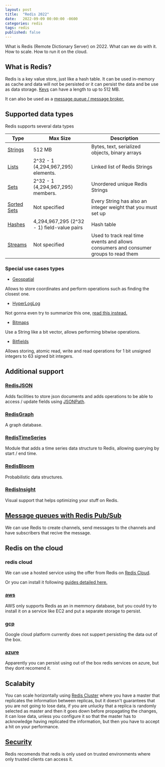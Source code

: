 ```yaml
---
layout: post
title:  "Redis 2022"
date:   2022-09-09 00:00:00 -0600
categories: redis
tags: redis
published: false
---
```


What is Redis (Remote Dictionary Server) on 2022. What can we do with it. How to scale. How to run it on the cloud.

## What is Redis?

Redis is a key value store, just like a hash table. It can be used in-memory as cache and data will not be persisted or it can persist the data and be use as data storage. [Keys][redis keys] can have a length to up to 512 MB.

It can also be used as a [message queue / message broker.][redis message queue and message broker]

## Supported data types

Redis supports several data types

|Type                |Max Size            | Description              |
|--------------------|--------------------|--------------------------|
|[Strings][redis Strings]|512 MB              | Bytes, text, serialized objects, binary arrays             |
|[Lists][redis Lists]|2^32 - 1 (4,294,967,295) elements.            | Linked list of Redis Strings           |
|[Sets][redis Sets]| 2^32 - 1 (4,294,967,295) members.              | Unordered unique Redis Strings            |
|[Sorted Sets][redis Sorted Sets]| Not specified | Every String has also an integer weight that you must set up |
|[Hashes][redis Hashes]| 4,294,967,295 (2^32 - 1) field-value pairs              | Hash table |
|[Streams][redis Streams]|  Not specified |Used to track real time events and allows consumers and consumer groups to read them|

### Special use cases types

- [Geospatial][redis Geospatial]

Allows to store coordinates and perform operations such as finding the closest one.

- [HyperLogLog][redis HyperLogLog]

Not gonna even try to summarize this one, [read this instead.][Redis new data structure: the HyperLogLog]

- [Bitmaps][redis Bitmaps]

Use a String like a bit vector, allows performing bitwise operations.

- [Bitfields][redis Bitfields]

Allows storing, atomic read, write and read operations for 1 bit unsigned integers to 63 signed bit integers.

## Additional support

### [RedisJSON][Redis JSON]

Adds facilities to store json documents and adds operations to be able to access / update fields using [JSONPath][JSONPath].

### [RedisGraph][Redis Graph]

A graph database.

### [RedisTimeSeries][Redis TimeSeries]

Module that adds a time series data structure to Redis, allowing querying by start / end time.

### [RedisBloom][Redis Bloom]

Probabilistic data structures.

### [RedisInsight][Redis Insight]

Visual support that helps optimizing your stuff on Redis.

## [Message queues with Redis Pub/Sub][Redis PubSub]

We can use Redis to create channels, send messages to the channels and have subscribers that recive the message.

## Redis on the cloud

### redis cloud

We can use a hosted service using the offer from Redis on [Redis Cloud][Redis cloud].

Or you can install it following [guides detailed here.][Redis install]

### [aws][aws]

AWS only supports Redis as an in memmory database, but you could try to install it on a service like EC2 and put a separate storage to persist.

### [gcp][gcp]

Google cloud platform currently does not suppert persisting the data out of the box.

### [azure][azure]

Apparently you can persist using out of the box redis services on azure, but they dont recomend it.

## Scalabity

You can scale horizontally using [Redis Cluster][Redis Cluster] where you have a master that replicates the information between replicas, but it doesn't guarantees that you are not going to lose data, if you are unlucky that a replica is randomly selected as master and then it goes down before propagating the changes, it can lose data, unless you configure it so that the master has to acknowledge having replicated the information, but then you have to accept a hit on your performance.

## [Security][Redis Security]

Redis recomends that redis is only used on trusted environments where only trusted clients can access it.



[redis keys]:https://redis.io/docs/data-types/tutorial/#keys
[redis message queue and message broker]:https://redis.com/solutions/use-cases/messaging/
[redis Strings]:https://redis.io/docs/data-types/tutorial/#strings
[redis Lists]:https://redis.io/docs/data-types/lists/
[redis Sets]:https://redis.io/docs/data-types/sets/
[redis Sorted Sets]:https://redis.io/docs/data-types/sorted-sets/
[redis Hashes]:https://redis.io/docs/data-types/hashes/
[redis Streams]:https://redis.io/docs/data-types/streams/
[redis Geospatial]:https://redis.io/docs/data-types/geospatial/
[redis HyperLogLog]:https://redis.io/docs/data-types/geospatial/
[redis Bitmaps]:https://redis.io/docs/data-types/geospatial/
[redis Bitfields]:https://redis.io/docs/data-types/geospatial/
[Redis new data structure: the HyperLogLog]:http://antirez.com/news/75
[Redis JSON]:https://redis.io/docs/stack/json/
[JSONPath]:https://goessner.net/articles/JsonPath/
[Redis Graph]:https://redis.io/docs/stack/graph/
[Redis TimeSeries]:https://redis.io/docs/stack/timeseries/
[Redis Bloom]:https://redis.io/docs/stack/bloom/
[Redis Insight]:https://redis.io/docs/stack/insight/
[Redis PubSub]:https://redis.io/docs/manual/pubsub/
[Redis cloud]:https://redis.com/try-free/
[Redis aws]:https://aws.amazon.com/redis/
[aws]:https://aws.amazon.com/redis/
[Redis install]:https://developer.redis.com/create/from-source/
[gcp]:https://cloud.google.com/memorystore/docs/redis/redis-overview
[azure]:https://azure.microsoft.com/en-us/products/cache/
[Redis Cluster]:https://redis.io/docs/manual/scaling/
[Redis Security]:https://redis.io/docs/manual/security/
